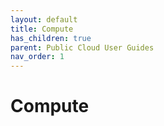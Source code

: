 ```yaml
---
layout: default
title: Compute
has_children: true
parent: Public Cloud User Guides
nav_order: 1
---
```


# Compute